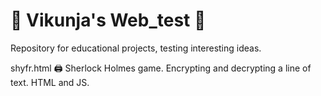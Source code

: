# 🌸 Vikunja's Web_test 🌸

Repository for educational projects, testing interesting ideas.

shyfr.html
🖨️ Sherlock Holmes game. Encrypting and decrypting a line of text. HTML and JS.